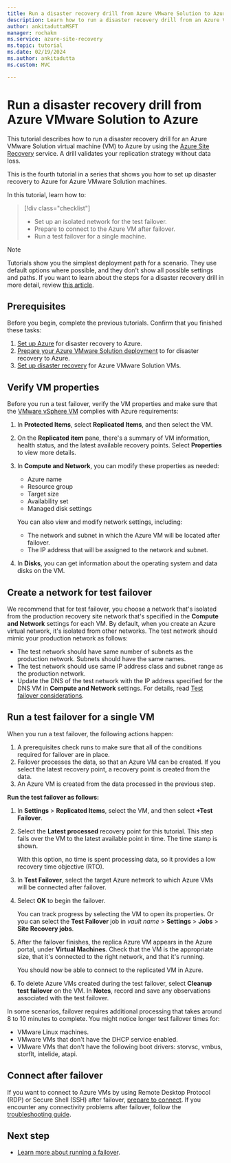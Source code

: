 ```yaml
---
title: Run a disaster recovery drill from Azure VMware Solution to Azure by using Azure Site Recovery 
description: Learn how to run a disaster recovery drill from an Azure VMware Solution private cloud to Azure, by using Azure Site Recovery.
author: ankitaduttaMSFT
manager: rochakm
ms.service: azure-site-recovery
ms.topic: tutorial
ms.date: 02/19/2024
ms.author: ankitadutta
ms.custom: MVC

---
```

# Run a disaster recovery drill from Azure VMware Solution to Azure

This tutorial describes how to run a disaster recovery drill for an Azure VMware Solution virtual machine (VM) to Azure by using the [Azure Site Recovery](site-recovery-overview.md) service. A drill validates your replication strategy without data loss.

This is the fourth tutorial in a series that shows you how to set up disaster recovery to Azure for Azure VMware Solution machines.

In this tutorial, learn how to:

> [!div class="checklist"]
>
> * Set up an isolated network for the test failover.
> * Prepare to connect to the Azure VM after failover.
> * Run a test failover for a single machine.

> [!NOTE]
> Tutorials show you the simplest deployment path for a scenario. They use default options where possible, and they don't show all possible settings and paths. If you want to learn about the steps for a disaster recovery drill in more detail, review [this article](site-recovery-test-failover-to-azure.md).

## Prerequisites

Before you begin, complete the previous tutorials. Confirm that you finished these tasks:

1. [Set up Azure](avs-tutorial-prepare-azure.md) for disaster recovery to Azure.
2. [Prepare your Azure VMware Solution deployment](avs-tutorial-prepare-avs.md) to  for disaster recovery to Azure.
3. [Set up disaster recovery](avs-tutorial-replication.md) for Azure VMware Solution VMs.

## Verify VM properties

Before you run a test failover, verify the VM properties and make sure that the [VMware vSphere VM](vmware-physical-azure-support-matrix.md#replicated-machines) complies with Azure requirements:

1. In **Protected Items**, select **Replicated Items**, and then select the VM.
2. On the **Replicated item** pane, there's a summary of VM information, health status, and the latest available recovery points. Select **Properties** to view more details.
3. In **Compute and Network**, you can modify these properties as needed:

   * Azure name
   * Resource group
   * Target size
   * Availability set
   * Managed disk settings

   You can also view and modify network settings, including:

   * The network and subnet in which the Azure VM will be located after failover.
   * The IP address that will be assigned to the network and subnet.

4. In **Disks**, you can get information about the operating system and data disks on the VM.

## Create a network for test failover

We recommend that for test failover, you choose a network that's isolated from the production recovery site network that's specified in the **Compute and Network** settings for each VM. By default, when you create an Azure virtual network, it's isolated from other networks. The test network should mimic your production network as follows:

* The test network should have same number of subnets as the production network. Subnets should have the same names.
* The test network should use same IP address class and subnet range as the production network.
* Update the DNS of the test network with the IP address specified for the DNS VM in **Compute and Network** settings. For details, read [Test failover considerations](site-recovery-active-directory.md#test-failover-considerations).

## Run a test failover for a single VM

When you run a test failover, the following actions happen:

1. A prerequisites check runs to make sure that all of the conditions required for failover are in place.
2. Failover processes the data, so that an Azure VM can be created. If you select the latest recovery point, a recovery point is created from the data.
3. An Azure VM is created from the data processed in the previous step.

**Run the test failover as follows:**

1. In **Settings** > **Replicated Items**, select the VM, and then select **+Test Failover**.
2. Select the **Latest processed** recovery point for this tutorial. This step fails over the VM to the latest available point in time. The time stamp is shown.

   With this option, no time is spent processing data, so it provides a low recovery time objective (RTO).
3. In **Test Failover**, select the target Azure network to which Azure VMs will be connected after failover.
4. Select **OK** to begin the failover.

   You can track progress by selecting the VM to open its properties. Or you can select the **Test Failover** job in *vault name* > **Settings** > **Jobs** > **Site Recovery jobs**.
5. After the failover finishes, the replica Azure VM appears in the Azure portal, under **Virtual Machines**. Check that the VM is the appropriate size, that it's connected to the right network, and that it's running.

   You should now be able to connect to the replicated VM in Azure.
6. To delete Azure VMs created during the test failover, select **Cleanup test failover** on the VM. In **Notes**, record and save any observations associated with the test failover.

In some scenarios, failover requires additional processing that takes around 8 to 10 minutes to complete. You might notice longer test failover times for:

* VMware Linux machines.
* VMware VMs that don't have the DHCP service enabled.
* VMware VMs that don't have the following boot drivers: storvsc, vmbus, storflt, intelide, atapi.

## Connect after failover

If you want to connect to Azure VMs by using Remote Desktop Protocol (RDP) or Secure Shell (SSH) after failover, [prepare to connect](site-recovery-test-failover-to-azure.md#prepare-to-connect-to-azure-vms-after-failover). If you encounter any connectivity problems after failover, follow the [troubleshooting guide](site-recovery-failover-to-azure-troubleshoot.md).

## Next step

- [Learn more about running a failover](avs-tutorial-failover.md).
